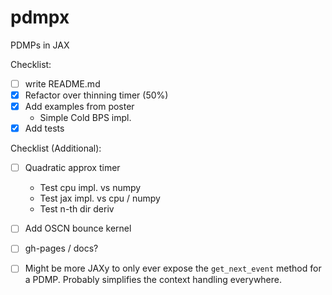 # pdmpx
PDMPs in JAX

Checklist:
 * [ ] write README.md
 * [x] Refactor over thinning timer (50%)
 * [x] Add examples from poster
   * Simple Cold BPS impl.
 * [x] Add tests

Checklist (Additional):
 * [ ] Quadratic approx timer
   * Test cpu impl. vs numpy
   * Test jax impl. vs cpu / numpy
   * Test n-th dir deriv
 * [ ] Add OSCN bounce kernel
 * [ ] gh-pages / docs?
 * [ ] Might be more JAXy to only ever expose the ```get_next_event``` method for a PDMP.
       Probably simplifies the context handling everywhere.

